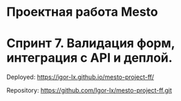 # Проектная работа Mesto

# Спринт 7. Валидация форм, интеграция с API и деплой.

Deployed: https://igor-lx.github.io/mesto-project-ff/

Repository: https://github.com/Igor-lx/mesto-project-ff.git
